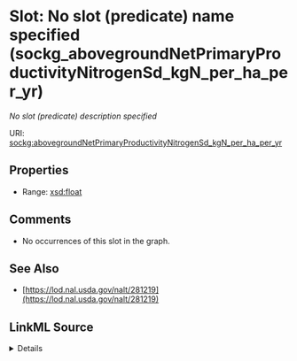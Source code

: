 

# Slot: No slot (predicate) name specified (sockg_abovegroundNetPrimaryProductivityNitrogenSd_kgN_per_ha_per_yr)


_No slot (predicate) description specified_







URI: [sockg:abovegroundNetPrimaryProductivityNitrogenSd_kgN_per_ha_per_yr](https://idir.uta.edu/sockg-ontology/docs/abovegroundNetPrimaryProductivityNitrogenSd_kgN_per_ha_per_yr)



<!-- no inheritance hierarchy -->








## Properties

* Range: [xsd:float](http://www.w3.org/2001/XMLSchema#float)





## Comments

* No occurrences of this slot in the graph.

## See Also

* [https://lod.nal.usda.gov/nalt/281219](https://lod.nal.usda.gov/nalt/281219)



## LinkML Source

<details>

```yaml
name: sockg_abovegroundNetPrimaryProductivityNitrogenSd_kgN_per_ha_per_yr
description: No slot (predicate) description specified
title: No slot (predicate) name specified
comments:
- No occurrences of this slot in the graph.
from_schema: soc-kg
see_also:
- https://lod.nal.usda.gov/nalt/281219
rank: 1000
domain: sockg_Grazing
slot_uri: sockg:abovegroundNetPrimaryProductivityNitrogenSd_kgN_per_ha_per_yr
alias: sockg_abovegroundNetPrimaryProductivityNitrogenSd_kgN_per_ha_per_yr
range: float

```
</details>